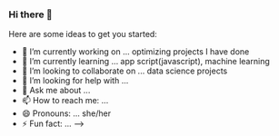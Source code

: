 ### Hi there 👋

Here are some ideas to get you started:

- 🔭 I’m currently working on ... optimizing projects I have done
- 🌱 I’m currently learning ... app script(javascript), machine learning 
- 👯 I’m looking to collaborate on ... data science projects 
- 🤔 I’m looking for help with ... 
- 💬 Ask me about ...
- 📫 How to reach me: ...
- 😄 Pronouns: ... she/her
- ⚡ Fun fact: ... 
-->
